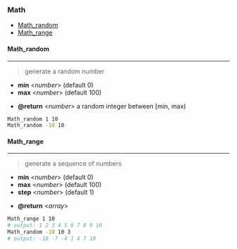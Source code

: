 ### Math

- [Math_random](#Math_random)
- [Math_range](#Math_range)

#### Math_random

___

> generate a random number

- **min** \<*number*\> (default 0)
- **max** \<*number*\> (default 100)

+ **@return** \<*number*\> a random integer between \[min, max)

```sh
Math_random 1 10
Math_random -10 10
```

#### Math_range

___

> generate a sequence of numbers

- **min** \<*number*\> (default 0)
- **max** \<*number*\> (default 100)
- **step** \<*number*\> (default 1)

+ **@return** \<*array*\>

```sh
Math_range 1 10
# output: 1 2 3 4 5 6 7 8 9 10
Math_random -10 10 3
# output: -10 -7 -4 1 4 7 10
```